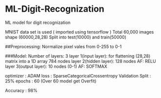 # ML-Digit-Recognization
ML model for digit recognization 

MNIST data set is used ( imported using tensorflow )
Total 60,000 images shape (60000,28,28)
Split into test(10000) and train(50000)

##Preprocessing:
Normalize pixel vales from 0-255 to 0-1

###Model:
Number of layers: 3
layer 1(input layer): for flattening (28,28) matrix into a 1D array 784 nodes
layer 2(hidden layer): 128 nodes AF: RELU
layer 3(output layer): 10 nodes (0-1) AF: SOFTMAX

optimizer : ADAM
loss : SparseCategoricalCrossentropy
Validation Split : 25%
epochs : 60 (Over 60 model get Overfit)

Accuracy : 98%
